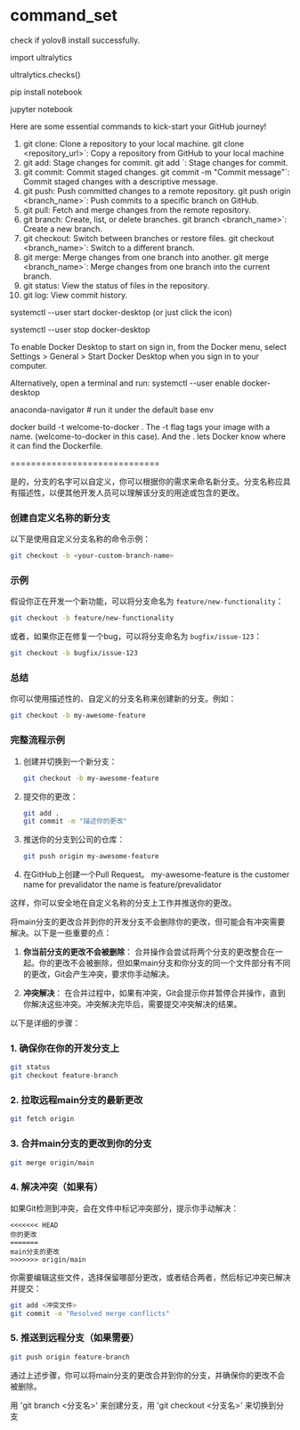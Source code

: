 # command_set


check if yolov8 install successfully. 

import ultralytics

ultralytics.checks()


pip install notebook

jupyter notebook


Here are some essential commands to kick-start your GitHub journey!
1. git clone: Clone a repository to your local machine.
git clone <repository_url>`: Copy a repository from GitHub to your local machine
2. git add: Stage changes for commit.
git add <file>`: Stage changes for commit.
3. git commit: Commit staged changes.
git commit -m "Commit message"`: Commit staged changes with a descriptive message.
4. git push: Push committed changes to a remote repository.
git push origin <branch_name>`: Push commits to a specific branch on GitHub.
5. git pull: Fetch and merge changes from the remote repository.
6. git branch: Create, list, or delete branches.
git branch <branch_name>`: Create a new branch.
7. git checkout: Switch between branches or restore files.
git checkout <branch_name>`: Switch to a different branch.
8. git merge: Merge changes from one branch into another.
git merge <branch_name>`: Merge changes from one branch into the current branch.
9. git status: View the status of files in the repository.
10. git log: View commit history.



systemctl --user start docker-desktop (or just click the icon)

systemctl --user stop docker-desktop

To enable Docker Desktop to start on sign in, from the Docker menu, select Settings > General > Start Docker Desktop when you sign in to your computer.

Alternatively, open a terminal and run:
 systemctl --user enable docker-desktop


anaconda-navigator # run it under the default base env



docker build -t welcome-to-docker .
The -t flag tags your image with a name. (welcome-to-docker in this case). And the . lets Docker know where it can find the Dockerfile.


=============================

是的，分支的名字可以自定义，你可以根据你的需求来命名新分支。分支名称应具有描述性，以便其他开发人员可以理解该分支的用途或包含的更改。

### 创建自定义名称的新分支

以下是使用自定义分支名称的命令示例：

```bash
git checkout -b <your-custom-branch-name>
```

### 示例

假设你正在开发一个新功能，可以将分支命名为 `feature/new-functionality`：

```bash
git checkout -b feature/new-functionality
```

或者，如果你正在修复一个bug，可以将分支命名为 `bugfix/issue-123`：

```bash
git checkout -b bugfix/issue-123
```

### 总结

你可以使用描述性的、自定义的分支名称来创建新的分支。例如：

```bash
git checkout -b my-awesome-feature
```

### 完整流程示例

1. 创建并切换到一个新分支：

   ```bash
   git checkout -b my-awesome-feature
   ```

2. 提交你的更改：

   ```bash
   git add .
   git commit -m "描述你的更改"
   ```

3. 推送你的分支到公司的仓库：

   ```bash
   git push origin my-awesome-feature
   ```

4. 在GitHub上创建一个Pull Request。 my-awesome-feature is the customer name for prevalidator the name is feature/prevalidator

这样，你可以安全地在自定义名称的分支上工作并推送你的更改。


将main分支的更改合并到你的开发分支不会删除你的更改，但可能会有冲突需要解决。以下是一些重要的点：

1. **你当前分支的更改不会被删除**：
   合并操作会尝试将两个分支的更改整合在一起。你的更改不会被删除，但如果main分支和你分支的同一个文件部分有不同的更改，Git会产生冲突，要求你手动解决。

2. **冲突解决**：
   在合并过程中，如果有冲突，Git会提示你并暂停合并操作，直到你解决这些冲突。冲突解决完毕后，需要提交冲突解决的结果。

以下是详细的步骤：

### 1. 确保你在你的开发分支上
   ```bash
   git status
   git checkout feature-branch
   ```

### 2. 拉取远程main分支的最新更改
   ```bash
   git fetch origin
   ```

### 3. 合并main分支的更改到你的分支
   ```bash
   git merge origin/main
   ```

### 4. 解决冲突（如果有）
   如果Git检测到冲突，会在文件中标记冲突部分，提示你手动解决：

   ```text
   <<<<<<< HEAD
   你的更改
   =======
   main分支的更改
   >>>>>>> origin/main
   ```

   你需要编辑这些文件，选择保留哪部分更改，或者结合两者，然后标记冲突已解决并提交：

   ```bash
   git add <冲突文件>
   git commit -m "Resolved merge conflicts"
   ```

### 5. 推送到远程分支（如果需要）
   ```bash
   git push origin feature-branch
   ```

通过上述步骤，你可以将main分支的更改合并到你的分支，并确保你的更改不会被删除。

用 'git branch <分支名>' 来创建分支，用 'git checkout <分支名>' 来切换到分支

